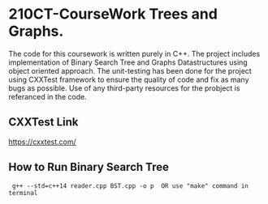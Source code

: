 # 210CT-CourseWork Trees and Graphs.
The code for this coursework is written purely in C++. The project includes implementation of Binary Search Tree and Graphs Datastructures using object oriented approach. The unit-testing has been done for the project using CXXTest framework to ensure the quality of code and fix as many bugs as possible. Use of any third-party resources for the probject is referanced in the code.

## CXXTest Link
https://cxxtest.com/

## How to Run Binary Search Tree

``` g++ --std=c++14 reader.cpp BST.cpp -o p  OR use "make" command in terminal```
